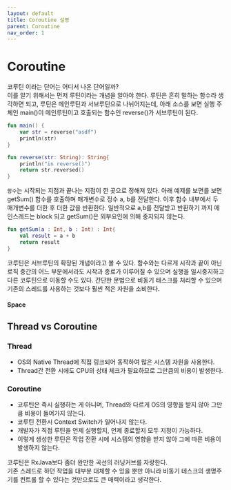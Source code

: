 ```yaml
---
layout: default
title: Coroutine 설명
parent: Coroutine
nav_order: 1
---
```

# Coroutine 
<span class="hl">코루틴</span> 이라는 단어는 어디서 나온 단어일까?  
이를 알기 위해서는 먼저 <span class="hl">루틴</span>이라는 개념을 알아야 한다. <span class="hl">루틴</span>은 흔히 말하는 함수라 생각하면 되고, 루틴은 <span class="hl">메인루틴</span>과 <span class="hl">서브루틴</span>으로 나뉘어지는데, 아래 소스를 보면 실행 주체인 main()이 <span class="hl">메인루틴</span>이고 호출되는 함수인 reverse()가 <span class="hl">서브루틴</span>이 된다.
```kotlin
fun main() {
    var str = reverse("asdf")
    println(str)
}

fun reverse(str: String): String{
    println("in reverse()")
    return str.reversed()
}
```
`함수`는 시작되는 지점과 끝나는 지점이 한 곳으로 정해져 있다. 아래 예제를 보면를 보면 getSum() 함수를 호출하며 매개변수로 정수 a, b를 전달한다. 이후 함수 내부에서 두 매개변수를 더한 후 더한 값을 반환한다. 일반적으로 a,b를 전달받고 반환하기 까지 메인스레드는 block 되고 getSum()은 외부요인에 의해 중지되지 않는다.
```kotlin
fun getSum(a : Int, b : Int) : Int{
    val result = a + b
    return result
}
```
코루틴은 서브루틴의 확장된 개념이라고 볼 수 있다. 함수와는 다르게 시작과 끝이 아닌 로직 중간의 어느 부분에서라도 시작과 종료가 이루어질 수 있으며 실행을 일시중지하고 다른 코루틴으로 이동할 수도 있다. 간단한 문법으로 비동기 태스크를 처리할 수 있으며 기존의 스레드를 사용하는 것보다 훨씬 적은 자원을 소비한다. 
#### Space
## Thread vs Coroutine
### Thread
- OS의 Native Thread에 직접 링크되어 동작하여 많은 시스템 자원을 사용한다.
- Thread간 전환 시에도 CPU의 상태 체크가 필요하므로 그만큼의 비용이 발생한다.  

### Coroutine
- 코루틴은 즉시 실행하는 게 아니며, Thread와 다르게 OS의 영향을 받지 않아 그만큼 비용이 들어가지 않는다.
- 코루틴 전환시 Context Switch가 일어나지 않는다.
- 개발자가 직접 루틴을 언제 실행할지, 언제 종료할지 모두 지정이 가능하다.
- 이렇게 생성한 루틴은 작업 전환 시에 시스템의 영향을 받지 않아 그에 따른 비용이 발생하지 않는다.  

코루틴은 RxJava보다 좀더 완만한 곡선의 러닝커브를 자랑한다.  
기존 스레드로 하던 작업을 대부분 대체할 수 있을 뿐만 아니라 비동기 테스크의 생명주기를 컨트롤 할 수 있다는 것만으로도 큰 매력이라고 생각한다.